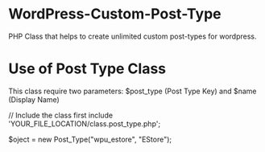 WordPress-Custom-Post-Type
==========================

PHP Class that helps to create unlimited custom post-types for wordpress.



Use of Post Type Class
======================

This class require two parameters: $post_type (Post Type Key) and $name (Display Name) 


// Include the class first
include 'YOUR_FILE_LOCATION/class.post_type.php';

$oject = new Post_Type("wpu_estore", "EStore");
